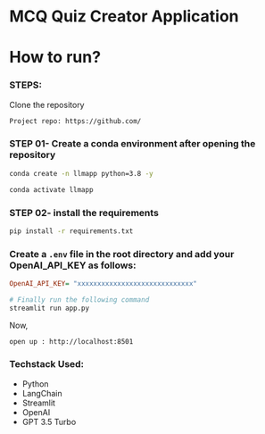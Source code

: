 # MCQ Quiz Creator Application 


# How to run?
### STEPS:

Clone the repository

```bash
Project repo: https://github.com/
```
### STEP 01- Create a conda environment after opening the repository

```bash
conda create -n llmapp python=3.8 -y
```

```bash
conda activate llmapp
```


### STEP 02- install the requirements
```bash
pip install -r requirements.txt
```

### Create a `.env` file in the root directory and add your OpenAI_API_KEY as follows:

```ini
OpenAI_API_KEY= "xxxxxxxxxxxxxxxxxxxxxxxxxxxxx"
```


```bash
# Finally run the following command
streamlit run app.py
```

Now,
```bash
open up : http://localhost:8501
```


### Techstack Used:

- Python
- LangChain
- Streamlit 
- OpenAI
- GPT 3.5 Turbo